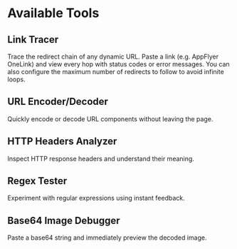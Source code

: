 # Available Tools

## Link Tracer

Trace the redirect chain of any dynamic URL. Paste a link (e.g. AppFlyer OneLink) and view every hop with status codes or error messages.
You can also configure the maximum number of redirects to follow to avoid infinite loops.

## URL Encoder/Decoder

Quickly encode or decode URL components without leaving the page.

## HTTP Headers Analyzer

Inspect HTTP response headers and understand their meaning.

## Regex Tester

Experiment with regular expressions using instant feedback.

## Base64 Image Debugger

Paste a base64 string and immediately preview the decoded image.
